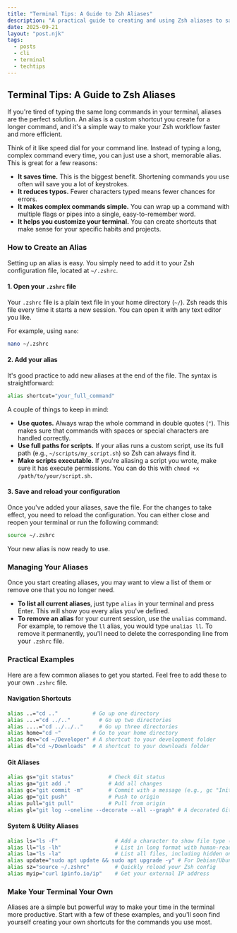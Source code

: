 ```yaml
---
title: "Terminal Tips: A Guide to Zsh Aliases"
description: "A practical guide to creating and using Zsh aliases to save time, reduce typos, and streamline your command-line workflow."
date: 2025-09-21
layout: "post.njk"
tags:
  - posts
  - cli
  - terminal
  - techtips
---
```


## Terminal Tips: A Guide to Zsh Aliases

If you're tired of typing the same long commands in your terminal, aliases are the perfect solution. An alias is a custom shortcut you create for a longer command, and it's a simple way to make your Zsh workflow faster and more efficient.

Think of it like speed dial for your command line. Instead of typing a long, complex command every time, you can just use a short, memorable alias. This is great for a few reasons:

* **It saves time.** This is the biggest benefit. Shortening commands you use often will save you a lot of keystrokes.
* **It reduces typos.** Fewer characters typed means fewer chances for errors.
* **It makes complex commands simple.** You can wrap up a command with multiple flags or pipes into a single, easy-to-remember word.
* **It helps you customize your terminal.** You can create shortcuts that make sense for your specific habits and projects.

### How to Create an Alias

Setting up an alias is easy. You simply need to add it to your Zsh configuration file, located at `~/.zshrc`.

#### 1. Open your `.zshrc` file

Your `.zshrc` file is a plain text file in your home directory (`~/`). Zsh reads this file every time it starts a new session. You can open it with any text editor you like.

For example, using `nano`:

```bash
nano ~/.zshrc
````

#### 2. Add your alias

It's good practice to add new aliases at the end of the file. The syntax is straightforward:

```bash
alias shortcut="your_full_command"
```

A couple of things to keep in mind:

  * **Use quotes.** Always wrap the whole command in double quotes (`"`). This makes sure that commands with spaces or special characters are handled correctly.
  * **Use full paths for scripts.** If your alias runs a custom script, use its full path (e.g., `~/scripts/my_script.sh`) so Zsh can always find it.
  * **Make scripts executable.** If you're aliasing a script you wrote, make sure it has execute permissions. You can do this with `chmod +x /path/to/your/script.sh`.

#### 3. Save and reload your configuration

Once you've added your aliases, save the file. For the changes to take effect, you need to reload the configuration. You can either close and reopen your terminal or run the following command:

```bash
source ~/.zshrc
```

Your new alias is now ready to use.

### Managing Your Aliases

Once you start creating aliases, you may want to view a list of them or remove one that you no longer need.

  * **To list all current aliases**, just type `alias` in your terminal and press Enter. This will show you every alias you've defined.
  * **To remove an alias** for your current session, use the `unalias` command. For example, to remove the `ll` alias, you would type `unalias ll`. To remove it permanently, you'll need to delete the corresponding line from your `.zshrc` file.

### Practical Examples

Here are a few common aliases to get you started. Feel free to add these to your own `.zshrc` file.

#### Navigation Shortcuts

```bash
alias ..="cd .."           # Go up one directory
alias ...="cd ../.."         # Go up two directories
alias ....="cd ../../.."     # Go up three directories
alias home="cd ~"          # Go to your home directory
alias dev="cd ~/Developer" # A shortcut to your development folder
alias dl="cd ~/Downloads"  # A shortcut to your downloads folder
```

#### Git Aliases

```bash
alias gs="git status"           # Check Git status
alias ga="git add ."            # Add all changes
alias gc="git commit -m"        # Commit with a message (e.g., gc "Initial commit")
alias gp="git push"             # Push to origin
alias pull="git pull"           # Pull from origin
alias gl="git log --oneline --decorate --all --graph" # A decorated Git log
```

#### System & Utility Aliases

```bash
alias ls="ls -F"                  # Add a character to show file type (e.g., / for directories)
alias ll="ls -lh"                 # List in long format with human-readable sizes
alias la="ls -la"                 # List all files, including hidden ones
alias update="sudo apt update && sudo apt upgrade -y" # For Debian/Ubuntu systems
alias sz="source ~/.zshrc"        # Quickly reload your Zsh config
alias myip="curl ipinfo.io/ip"    # Get your external IP address
```

### Make Your Terminal Your Own

Aliases are a simple but powerful way to make your time in the terminal more productive. Start with a few of these examples, and you'll soon find yourself creating your own shortcuts for the commands you use most.

